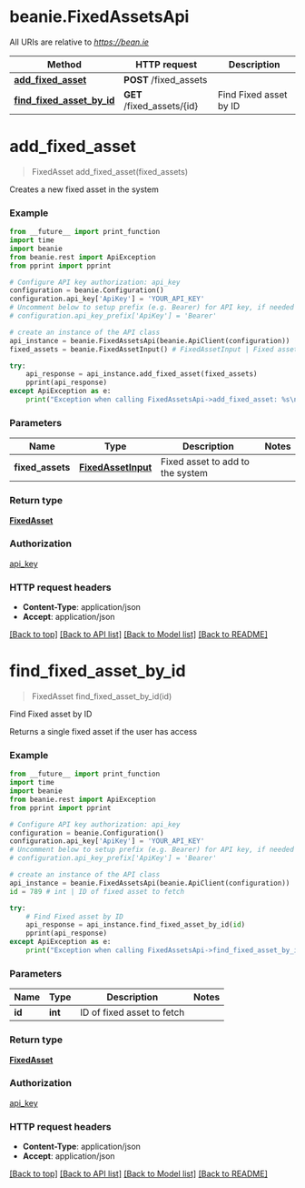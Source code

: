 # beanie.FixedAssetsApi

All URIs are relative to *https://bean.ie*

Method | HTTP request | Description
------------- | ------------- | -------------
[**add_fixed_asset**](FixedAssetsApi.md#add_fixed_asset) | **POST** /fixed_assets | 
[**find_fixed_asset_by_id**](FixedAssetsApi.md#find_fixed_asset_by_id) | **GET** /fixed_assets/{id} | Find Fixed asset by ID


# **add_fixed_asset**
> FixedAsset add_fixed_asset(fixed_assets)



Creates a new fixed asset in the system

### Example
```python
from __future__ import print_function
import time
import beanie
from beanie.rest import ApiException
from pprint import pprint

# Configure API key authorization: api_key
configuration = beanie.Configuration()
configuration.api_key['ApiKey'] = 'YOUR_API_KEY'
# Uncomment below to setup prefix (e.g. Bearer) for API key, if needed
# configuration.api_key_prefix['ApiKey'] = 'Bearer'

# create an instance of the API class
api_instance = beanie.FixedAssetsApi(beanie.ApiClient(configuration))
fixed_assets = beanie.FixedAssetInput() # FixedAssetInput | Fixed asset to add to the system

try:
    api_response = api_instance.add_fixed_asset(fixed_assets)
    pprint(api_response)
except ApiException as e:
    print("Exception when calling FixedAssetsApi->add_fixed_asset: %s\n" % e)
```

### Parameters

Name | Type | Description  | Notes
------------- | ------------- | ------------- | -------------
 **fixed_assets** | [**FixedAssetInput**](FixedAssetInput.md)| Fixed asset to add to the system | 

### Return type

[**FixedAsset**](FixedAsset.md)

### Authorization

[api_key](../README.md#api_key)

### HTTP request headers

 - **Content-Type**: application/json
 - **Accept**: application/json

[[Back to top]](#) [[Back to API list]](../README.md#documentation-for-api-endpoints) [[Back to Model list]](../README.md#documentation-for-models) [[Back to README]](../README.md)

# **find_fixed_asset_by_id**
> FixedAsset find_fixed_asset_by_id(id)

Find Fixed asset by ID

Returns a single fixed asset if the user has access

### Example
```python
from __future__ import print_function
import time
import beanie
from beanie.rest import ApiException
from pprint import pprint

# Configure API key authorization: api_key
configuration = beanie.Configuration()
configuration.api_key['ApiKey'] = 'YOUR_API_KEY'
# Uncomment below to setup prefix (e.g. Bearer) for API key, if needed
# configuration.api_key_prefix['ApiKey'] = 'Bearer'

# create an instance of the API class
api_instance = beanie.FixedAssetsApi(beanie.ApiClient(configuration))
id = 789 # int | ID of fixed asset to fetch

try:
    # Find Fixed asset by ID
    api_response = api_instance.find_fixed_asset_by_id(id)
    pprint(api_response)
except ApiException as e:
    print("Exception when calling FixedAssetsApi->find_fixed_asset_by_id: %s\n" % e)
```

### Parameters

Name | Type | Description  | Notes
------------- | ------------- | ------------- | -------------
 **id** | **int**| ID of fixed asset to fetch | 

### Return type

[**FixedAsset**](FixedAsset.md)

### Authorization

[api_key](../README.md#api_key)

### HTTP request headers

 - **Content-Type**: application/json
 - **Accept**: application/json

[[Back to top]](#) [[Back to API list]](../README.md#documentation-for-api-endpoints) [[Back to Model list]](../README.md#documentation-for-models) [[Back to README]](../README.md)

